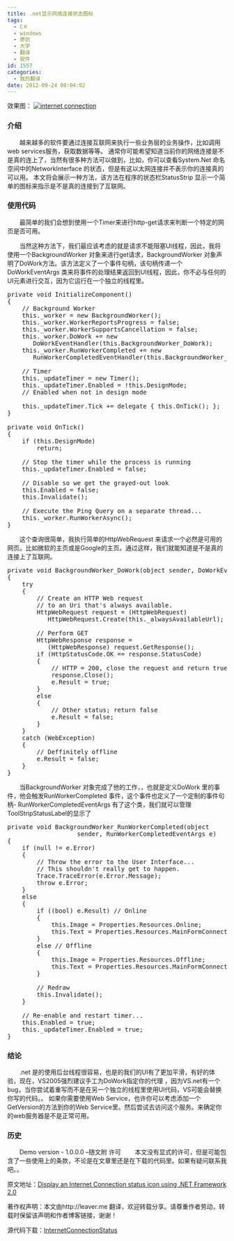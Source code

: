 ```yaml
---
title: .net显示网络连接状态图标
tags:
  - C＃
  - windows
  - 原创
  - 大学
  - 翻译
  - 软件
id: 1557
categories:
  - 我的翻译
date: 2012-09-24 08:04:02
---
```


效果图：
[![](/images/ "internet connection")](http://leaverimage.b0.upaiyun.com/27419_o.jpg) 

### 介绍

　　越来越多的软件要通过连接互联网来执行一些业务层的业务操作，比如调用web services服务，获取数据等等。
通常你可能希望知道当前你的网络连接是不是真的连上了，当然有很多种方法可以做到，比如，你可以查看System.Net 命名空间中的NetworkInterface 的状态，但是有这以太网连接并不表示你的连接真的可以用。 本文将会展示一种方法，该方法在程序的状态栏StatusStrip 显示一个简单的图标来指示是不是真的连接到了互联网。

### 使用代码

　　最简单的我们会想到使用一个Timer来进行http-get请求来判断一个特定的网页是否可用。

　　当然这种方法下，我们最应该考虑的就是请求不能阻塞UI线程，因此，我将使用一个BackgroundWorker 对象来进行get请求，BackgroundWorker 对象声明了DoWork方法。该方法定义了一个事件句柄，该句柄传递一个DoWorkEventArgs 类来将事件的处理结果返回到UI线程，因此，你不必与任何的UI元素进行交互，因为它运行在一个独立的线程里。

<pre class="lang:c# decode:true " >private void InitializeComponent()
{
    // Background Worker
    this._worker = new BackgroundWorker();
    this._worker.WorkerReportsProgress = false;
    this._worker.WorkerSupportsCancellation = false;
    this._worker.DoWork += new 
       DoWorkEventHandler(this.BackgroundWorker_DoWork);
    this._worker.RunWorkerCompleted += new 
       RunWorkerCompletedEventHandler(this.BackgroundWorker_RunWorkerCompleted);

    // Timer
    this._updateTimer = new Timer();
    this._updateTimer.Enabled = !this.DesignMode;
    // Enabled when not in design mode

    this._updateTimer.Tick += delegate { this.OnTick(); };
}

private void OnTick()
{
    if (this.DesignMode)
        return;

    // Stop the timer while the process is running
    this._updateTimer.Enabled = false;

    // Disable so we get the grayed-out look
    this.Enabled = false;
    this.Invalidate();

    // Execute the Ping Query on a separate thread...
    this._worker.RunWorkerAsync();
}</pre> 

　　这个查询很简单，我执行简单的HttpWebRequest 来请求一个必然是可用的网页。比如微软的主页或是Google的主页。通过这样，我们就能知道是不是真的连接上了互联网。

<pre class="lang:c# decode:true " >private void BackgroundWorker_DoWork(object sender, DoWorkEventArgs e)
{
    try
    {
        // Create an HTTP Web request
        // to an Uri that's always available.
        HttpWebRequest request = (HttpWebRequest) 
           HttpWebRequest.Create(this._alwaysAvailableUrl);

        // Perform GET
        HttpWebResponse response = 
           (HttpWebResponse) request.GetResponse();
        if (HttpStatusCode.OK == response.StatusCode)
        {
            // HTTP = 200, close the request and return true
            response.Close();
            e.Result = true;
        }
        else
        {
            // Other status; return false
            e.Result = false;
        }
    }
    catch (WebException)
    {
        // Deffinitely offline
        e.Result = false;
    }
}</pre> 

　　当BackgroundWorker 对象完成了他的工作，，也就是定义DoWork 里的事件，他会触发RunWorkerCompleted 事件，这个事件也定义了一个定制的事件句柄- RunWorkerCompletedEventArgs 有了这个类，我们就可以管理ToolStripStatusLabel的显示了

<pre class="lang:c# decode:true " >private void BackgroundWorker_RunWorkerCompleted(object 
                   sender, RunWorkerCompletedEventArgs e)
{
    if (null != e.Error)
    {
        // Throw the error to the User Interface...
        // This shouldn't really get to happen.
        Trace.TraceError(e.Error.Message);
        throw e.Error;
    }
    else
    {
        if ((bool) e.Result) // Online
        {
            this.Image = Properties.Resources.Online;
            this.Text = Properties.Resources.MainFormConnectionStatusOnline;
        }
        else // Offline
        {
            this.Image = Properties.Resources.Offline;
            this.Text = Properties.Resources.MainFormConnectionStatusOffline;
        }

        // Redraw
        this.Invalidate();
    }

    // Re-enable and restart timer...
    this.Enabled = true;
    this._updateTimer.Enabled = true;
}</pre> 

### 结论

　　.net 是的使用后台线程很容易，也是的我们的UI有了更加平滑，有好的体验，现在，VS2005强烈建议手工为DoWork指定你的代理 ，因为VS.net有一个bug，当你尝试着重写而不是在另一个独立的线程里使用UI代码，VS可能会替换你写的代码。。
如果你需要使用Web Service，也许你可以考虑添加一个GetVersion的方法到你的Web Service里。然后尝试去访问这个服务。来确定你的web服务器是不是正常可用。

### 历史

　　Demo  version - 1.0.0.0 –随文附
<v>许可</strong>
　　本文没有显式的许可，但是可能包含了一些使用上的条款，不论是在文章里还是在下载的代码里。如果有疑问联系我吧。。

原文地址：[Display an Internet Connection status icon using .NET Framework 2.0](http://www.codeproject.com/Articles/11045/Display-an-Internet-Connection-status-icon-using-N)

著作权声明：本文由http://leaver.me 翻译，欢迎转载分享。请尊重作者劳动，转载时保留该声明和作者博客链接，谢谢！

源代码下载：[InternetConnectionStatus](http://pan.baidu.com/share/link?shareid=61578&uk=1493685990)